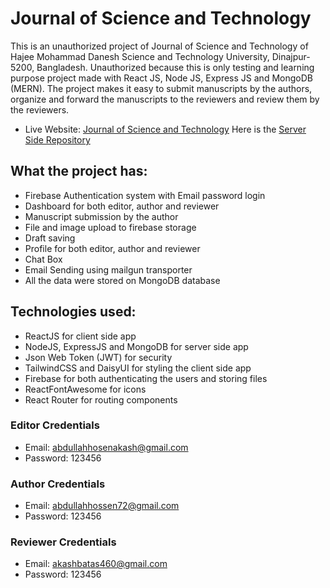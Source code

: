 # Journal of Science and Technology

This is an unauthorized project of Journal of Science and Technology of Hajee Mohammad Danesh Science and Technology University, Dinajpur-5200, Bangladesh. Unauthorized because this is only testing and learning purpose project made with React JS, Node JS, Express JS and MongoDB (MERN). The project makes it easy to submit manuscripts by the authors, organize and forward the manuscripts to the reviewers and review them by the reviewers.

- Live Website: [Journal of Science and Technology](https://hstu-final-project.web.app/)
  Here is the [Server Side Repository](https://github.com/abdullahhosenakash/final-project-server)

## What the project has:

- Firebase Authentication system with Email password login
- Dashboard for both editor, author and reviewer
- Manuscript submission by the author
- File and image upload to firebase storage
- Draft saving
- Profile for both editor, author and reviewer
- Chat Box
- Email Sending using mailgun transporter
- All the data were stored on MongoDB database

## Technologies used:

- ReactJS for client side app
- NodeJS, ExpressJS and MongoDB for server side app
- Json Web Token (JWT) for security
- TailwindCSS and DaisyUI for styling the client side app
- Firebase for both authenticating the users and storing files
- ReactFontAwesome for icons
- React Router for routing components

### Editor Credentials

- Email: abdullahhosenakash@gmail.com
- Password: 123456

### Author Credentials

- Email: abdullahhossen72@gmail.com
- Password: 123456

### Reviewer Credentials

- Email: akashbatas460@gmail.com
- Password: 123456
